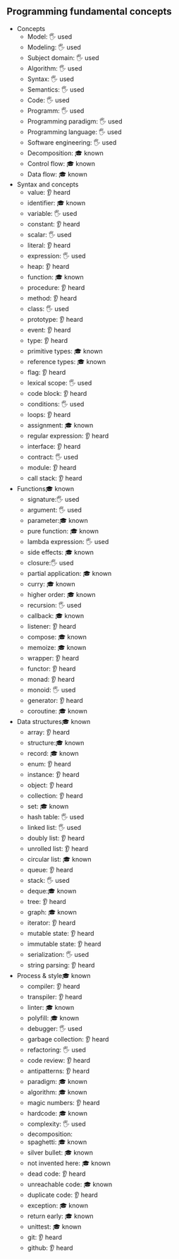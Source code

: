 ## Programming fundamental concepts

- Concepts
  - Model: 🖐️ used
  - Modeling: 🖐️ used
  - Subject domain: 🖐️ used
  - Algorithm: 🖐️ used
  - Syntax: 🖐️ used
  - Semantics: 🖐️ used
  - Code: 🖐️ used
  - Programm: 🖐️ used
  - Programming paradigm: 🖐️ used
  - Programming language: 🖐️ used
  - Software engineering: 🖐️ used
  - Decomposition: 🎓 known
  - Control flow: 🎓 known
  - Data flow: 🎓 known
- Syntax and concepts
  - value: 👂 heard
  - identifier: 🎓 known
  - variable: 🖐️ used
  - constant: 👂 heard
  - scalar: 🖐️ used
  - literal: 👂 heard
  - expression: 🖐️ used
  - heap: 👂 heard
  - function: 🎓 known
  - procedure: 👂 heard
  - method: 👂 heard
  - class: 🖐️ used
  - prototype: 👂 heard
  - event: 👂 heard
  - type: 👂 heard
  - primitive types: 🎓 known
  - reference types: 🎓 known
  - flag: 👂 heard
  - lexical scope: 🖐️ used
  - code block: 👂 heard
  - conditions: 🖐️ used
  - loops: 👂 heard
  - assignment: 🎓 known
  - regular expression: 👂 heard
  - interface: 👂 heard
  - contract: 🖐️ used
  - module: 👂 heard
  - call stack: 👂 heard
- Functions🎓 known
  - signature:🖐️ used
  - argument: 🖐️ used
  - parameter:🎓 known
  - pure function: 🎓 known
  - lambda expression: 🖐️ used
  - side effects: 🎓 known
  - closure:🖐️ used
  - partial application: 🎓 known
  - curry: 🎓 known
  - higher order: 🎓 known
  - recursion: 🖐️ used
  - callback: 🎓 known
  - listener: 👂 heard
  - compose: 🎓 known
  - memoize: 🎓 known
  - wrapper: 👂 heard
  - functor: 👂 heard
  - monad: 👂 heard
  - monoid: 🖐️ used
  - generator: 👂 heard
  - coroutine: 🎓 known
- Data structures🎓 known
  - array: 👂 heard
  - structure:🎓 known
  - record: 🎓 known
  - enum: 👂 heard
  - instance: 👂 heard
  - object: 👂 heard
  - collection: 👂 heard
  - set: 🎓 known
  - hash table: 🖐️ used
  - linked list: 🖐️ used
  - doubly list: 👂 heard
  - unrolled list: 👂 heard
  - circular list: 🎓 known
  - queue: 👂 heard
  - stack: 🖐️ used
  - deque:🎓 known
  - tree: 👂 heard
  - graph: 🎓 known
  - iterator: 👂 heard
  - mutable state: 👂 heard
  - immutable state: 👂 heard
  - serialization: 🖐️ used
  - string parsing: 👂 heard
- Process & style🎓 known
  - compiler: 👂 heard
  - transpiler: 👂 heard
  - linter: 🎓 known
  - polyfill: 🎓 known
  - debugger: 🖐️ used
  - garbage collection: 👂 heard
  - refactoring: 🖐️ used
  - code review: 👂 heard
  - antipatterns: 👂 heard
  - paradigm: 🎓 known
  - algorithm: 🎓 known
  - magic numbers: 👂 heard
  - hardcode: 🎓 known
  - complexity: 🖐️ used
  - decomposition: 
  - spaghetti: 🎓 known
  - silver bullet: 🎓 known
  - not invented here: 🎓 known
  - dead code: 👂 heard
  - unreachable code: 🎓 known
  - duplicate code: 👂 heard
  - exception: 🎓 known
  - return early: 🎓 known
  - unittest: 🎓 known
  - git: 👂 heard
  - github: 👂 heard
